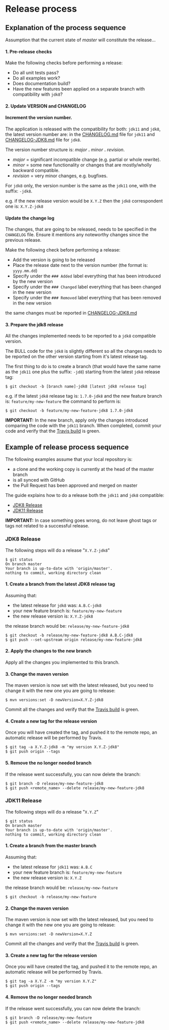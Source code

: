 # Release process

## Explanation of the process sequence

Assumption that the current state of *master* will constitute the release...

#### 1. Pre-release checks

Make the following checks before performing a release:
   * Do all unit tests pass?
   * Do all examples work?
   * Does documentation build?
   * Have the new features been applied on a separate branch with compatibility with `jdk8`?

#### 2. Update VERSION and CHANGELOG

#### Increment the version number.

The application is released with the compatibility for both: `jdk11` and `jdk8`, the latest version number are:
in the [CHANGELOG.md](CHANGELOG.md) file for `jdk11` and [CHANGELOG-JDK8.md](CHANGELOG-JDK8.md) file for `jdk8`. 

The version number structure is: *major* **.** *minor* **.** *revision*.
   * *major* = significant incompatible change (e.g. partial or whole rewrite).
   * *minor* = some new functionality or changes that are mostly/wholly backward compatible.
   * *revision* = very minor changes, e.g. bugfixes.
   
For `jdk8` only, the version number is the same as the `jdk11` one, with the suffix: `-jdk8`.

e.g. if the new release version would be `X.Y.Z` then the `jdk8` correspondent one is: `X.Y.Z-jdk8`

#### Update the change log

The changes, that are going to be released, needs to be specified in the `CHANGELOG` file.
Ensure it mentions any noteworthy changes since the previous release.

Make the following check before performing a release:
* Add the version is going to be released
* Place the release date next to the version number (the format is: `yyyy.mm.dd`)
* Specify under the `### Added` label everything that has been introduced by the new version 
* Specify under the `### Changed` label everything that has been changed in the new version 
* Specify under the `### Removed` label everything that has been removed in the new version 

the same changes must be reported in [CHANGELOG-JDK8.md](CHANGELOG-JDK8.md)

#### 3. Prepare the jdk8 release

All the changes implemented needs to be reported to a `jdk8` compatible version.

The BULL code for the `jdk8` is slightly different so all the changes needs to be reported on the other version starting
from it's latest release tag.

The first thing to do is to create a branch (that would have the same name as the `jdk11` one plus the suffix: `-jd8`)
starting from the latest `jdk8` release tag:

```shell script
$ git checkout -b [branch name]-jdk8 [latest jdk8 release tag] 
```

e.g. if the latest `jdk8` release tag is: `1.7.0-jdk8` and the new feature branch is: `feature/my-new-feature`
the command to perform is: 

```shell script
$ git checkout -b feature/my-new-feature-jdk8 1.7.0-jdk8 
```

**IMPORTANT:** In the new branch, apply only the changes introduced comparing the code with the `jdk11` branch.
When completed, commit your code and verify that the [Travis build](https://travis-ci.org/HotelsDotCom/bull/builds) is green. 

## Example of release process sequence

The following examples assume that your local repository is:

* a clone and the working copy is currently at the head of the master branch
* is all synced with GitHub
* the Pull Request has been approved and merged on master

The guide explains how to do a release both the `jdk11` and `jdk8` compatible:

* [JDK8 Release](https://github.com/HotelsDotCom/bull/blob/master/RELEASE.md#jdk8-release)
* [JDK11 Release](https://github.com/HotelsDotCom/bull/blob/master/RELEASE.md#jdk11-release)

**IMPORTANT:** In case something goes wrong, do not leave ghost tags or tags not related to a successful release.

### JDK8 Release

The following steps will do a release "`X.Y.Z-jdk8`"

```shell script
$ git status
On branch master
Your branch is up-to-date with 'origin/master'.
nothing to commit, working directory clean
```

#### 1. Create a branch from the latest JDK8 release tag

Assuming that:

* the latest release for `jdk8` was: `A.B.C-jdk8` 
* your new feature branch is: `feature/my-new-feature`
* the new release version is: `X.Y.Z-jdk8`

the release branch would be: `release/my-new-feature-jdk8`

```shell script
$ git checkout -b release/my-new-feature-jdk8 A.B.C-jdk8 
$ git push --set-upstream origin release/my-new-feature-jdk8 
```

#### 2. Apply the changes to the new branch

Apply all the changes you implemented to this branch.

#### 3. Change the maven version

The maven version is now set with the latest released, but you need to change it with the new one you are going to release:

```shell script
$ mvn versions:set -D newVersion=X.Y.Z-jdk8
```

Commit all the changes and verify that the [Travis build](https://travis-ci.org/HotelsDotCom/bull/builds) is green.

#### 4. Create a new tag for the release version

Once you will have created the tag, and pushed it to the remote repo, an automatic release will be performed by Travis.

```shell script
$ git tag -a X.Y.Z-jdk8 -m "my version X.Y.Z-jdk8"
$ git push origin --tags
```

#### 5. Remove the no longer needed branch

If the release went successfully, you can now delete the branch:

```shell script
$ git branch -D release/my-new-feature-jdk8
$ git push <remote_name> --delete release/my-new-feature-jdk8
```

### JDK11 Release

The following steps will do a release "`X.Y.Z`"

```shell script
$ git status
On branch master
Your branch is up-to-date with 'origin/master'.
nothing to commit, working directory clean
```

#### 1. Create a branch from the master branch

Assuming that:

* the latest release for `jdk11` was: `A.B.C` 
* your new feature branch is: `feature/my-new-feature`
* the new release version is: `X.Y.Z`

the release branch would be: `release/my-new-feature`

```shell script
$ git checkout -b release/my-new-feature
```

#### 2. Change the maven version

The maven version is now set with the latest released, but you need to change it with the new one you are going to release:

```shell script
$ mvn versions:set -D newVersion=X.Y.Z
```

Commit all the changes and verify that the [Travis build](https://travis-ci.org/HotelsDotCom/bull/builds) is green.

#### 3. Create a new tag for the release version

Once you will have created the tag, and pushed it to the remote repo, an automatic release will be performed by Travis.

```shell script
$ git tag -a X.Y.Z -m "my version X.Y.Z"
$ git push origin --tags
```

#### 4. Remove the no longer needed branch

If the release went successfully, you can now delete the branch:

```shell script
$ git branch -D release/my-new-feature
$ git push <remote_name> --delete release/my-new-feature-jdk8
```